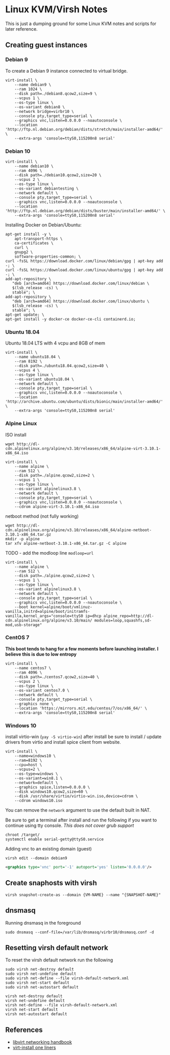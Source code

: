 # Linux KVM/Virsh Notes

This is just a dumping ground for some Linux KVM notes and scripts for later reference.  


## Creating guest instances


### Debian 9
To create a Debian 9 instance connected to virtual bridge. 

```shell
virt-install \
    --name debian9 \
    --ram 1024 \
    --disk path=./debian8.qcow2,size=9 \
    --vcpus 1 \
    --os-type linux \
    --os-variant debian8 \
    --network bridge=virbr10 \
    --console pty,target_type=serial \
    --graphics vnc,listen=0.0.0.0 --noautoconsole \
    --location 'http://ftp.nl.debian.org/debian/dists/stretch/main/installer-amd64/' \
    --extra-args 'console=ttyS0,115200n8 serial'
```


### Debian 10

```shell
virt-install \
    --name debian10 \
    --ram 4096 \
    --disk path=./debian10.qcow2,size=20 \
    --vcpus 2 \
    --os-type linux \
    --os-variant debiantesting \
    --network default \
    --console pty,target_type=serial \
    --graphics vnc,listen=0.0.0.0 --noautoconsole \
    --location 'http://ftp.nl.debian.org/debian/dists/buster/main/installer-amd64/' \
    --extra-args 'console=ttyS0,115200n8 serial'
```


Installing Docker on Debian/Ubuntu:  
```shell
apt-get install -y \
    apt-transport-https \
    ca-certificates \
    curl \
    gnupg2 \
    software-properties-common; \
curl -fsSL https://download.docker.com/linux/debian/gpg | apt-key add -; \
curl -fsSL https://download.docker.com/linux/ubuntu/gpg | apt-key add -; \
add-apt-repository \
   "deb [arch=amd64] https://download.docker.com/linux/debian \
   $(lsb_release -cs) \
   stable"; \
add-apt-repository \
   "deb [arch=amd64] https://download.docker.com/linux/ubuntu \
   $(lsb_release -cs) \
   stable"; \
apt-get update; \
apt-get install -y docker-ce docker-ce-cli containerd.io;
```


### Ubuntu 18.04
Ubuntu 18.04 LTS with 4 vcpu and 8GB of mem

```shell
virt-install \
    --name ubuntu18.04 \
    --ram 8192 \
    --disk path=./ubuntu18.04.qcow2,size=40 \
    --vcpus 4 \
    --os-type linux \
    --os-variant ubuntu18.04 \
    --network default \
    --console pty,target_type=serial \
    --graphics vnc,listen=0.0.0.0 --noautoconsole \
    --location 'http://archive.ubuntu.com/ubuntu/dists/bionic/main/installer-amd64/' \
    --extra-args 'console=ttyS0,115200n8 serial'
```

### Alpine Linux

ISO install

```shell
wget http://dl-cdn.alpinelinux.org/alpine/v3.10/releases/x86_64/alpine-virt-3.10.1-x86_64.iso
```

```shell
virt-install \
    --name alpine \
    --ram 512 \
    --disk path=./alpine.qcow2,size=2 \
    --vcpus 1 \
    --os-type linux \
    --os-variant alpinelinux3.8 \
    --network default \
    --console pty,target_type=serial \
    --graphics vnc,listen=0.0.0.0 --noautoconsole \
    --cdrom alpine-virt-3.10.1-x86_64.iso
```

netboot method (not fully working)

```shell
wget http://dl-cdn.alpinelinux.org/alpine/v3.10/releases/x86_64/alpine-netboot-3.10.1-x86_64.tar.gz
mkdir -p alpine
tar xfv alpine-netboot-3.10.1-x86_64.tar.gz -C alpine
```

 TODO - add the modloop line `modloop=url`

```shell
virt-install \
    --name alpine \
    --ram 512 \
    --disk path=./alpine.qcow2,size=2 \
    --vcpus 1 \
    --os-type linux \
    --os-variant alpinelinux3.8 \
    --network default \
    --console pty,target_type=serial \
    --graphics vnc,listen=0.0.0.0 --noautoconsole \
    --boot kernel=alpine/boot/vmlinuz-vanilla,initrd=alpine/boot/initramfs-vanilla,kernel_args="console=ttyS0 ip=dhcp alpine_repo=http://dl-cdn.alpinelinux.org/alpine/v3.10/main/ modules=loop,squashfs,sd-mod,usb-storage"
```



### CentOS 7

**This boot tends to hang for a few moments before launching installer. I believe this is due to low entropy**

```shell
virt-install \
    --name centos7 \
    --ram 4096 \
    --disk path=./centos7.qcow2,size=40 \
    --vcpus 2 \
    --os-type linux \
    --os-variant centos7.0 \
    --network default \
    --console pty,target_type=serial \
    --graphics none \
    --location 'https://mirrors.mit.edu/centos/7/os/x86_64/' \
    --extra-args 'console=ttyS0,115200n8 serial'
```


### Windows 10

install virtio-win (`yay -S virtio-win`)
after install be sure to install / update drivers from virtio
and install spice client from website.

```shell
virt-install \
    --name=windows10 \
    --ram=8192 \
    --cpu=host \
    --vcpus=2 \
    --os-type=windows \
    --os-variant=win8.1 \
    --network=default \
    --graphics spice,listen=0.0.0.0 \
    --disk windows10.qcow2,size=60 \
    --disk /usr/share/virtio/virtio-win.iso,device=cdrom \
    --cdrom windows10.iso
```

You can remove the `network` argument to use the default built in NAT.  

Be sure to get a terminal after install and run the following if you want to continue using tty console. *This does not cover grub support*

```shell
chroot /target/
systemctl enable serial-getty@ttyS0.service
```

Adding vnc to an existing domain (guest)

```shell
virsh edit --domain debian9
```

```XML
<graphics type='vnc' port='-1' autoport='yes' listen='0.0.0.0'/>
```

## Create snaphosts with virsh

```shell
virsh snapshot-create-as --domain {VM-NAME} --name "{SNAPSHOT-NAME}"
```

## dnsmasq

Running dnsmasq in the foreground

```shell
sudo dnsmasq --conf-file=/var/lib/dnsmasq/virbr10/dnsmasq.conf -d
```

## Resetting virsh default network

To reset the virsh default network run the following

```shell
sudo virsh net-destroy default
sudo virsh net-undefine default
sudo virsh net-define --file virsh-default-network.xml
sudo virsh net-start default
sudo virsh net-autostart default
```

```shell
virsh net-destroy default
virsh net-undefine default
virsh net-define --file virsh-default-network.xml
virsh net-start default
virsh net-autostart default
```

## References

* [libvirt networking handbook](https://jamielinux.com/docs/libvirt-networking-handbook/)
* [virt-install one liners](https://raymii.org/s/articles/virt-install_introduction_and_copy_paste_distro_install_commands.html)